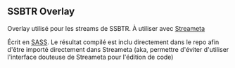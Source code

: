 ## SSBTR Overlay

Overlay utilisé pour les streams de SSBTR. À utiliser avec [Streameta](https://streameta.com/)

Écrit en [SASS](https://sass-lang.com/). Le résultat compilé est inclu directement dans le repo afin d'être importé directement dans Streameta (aka, permettre d'éviter d'utiliser l'interface douteuse de Streameta pour l'édition de code)
